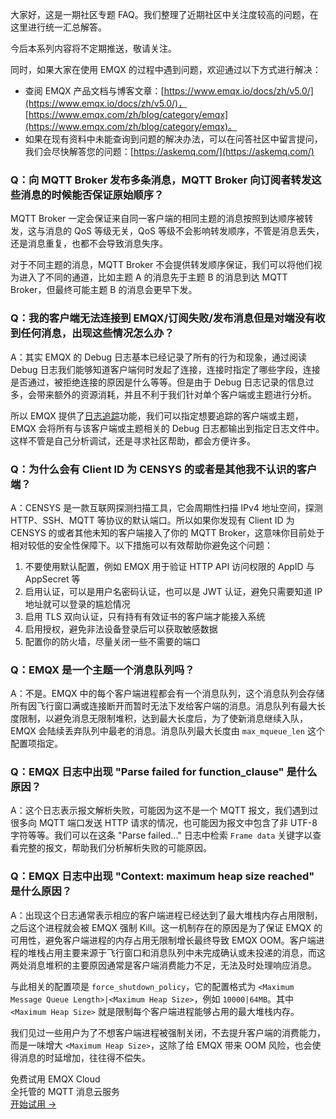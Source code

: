 大家好，这是一期社区专题 FAQ。我们整理了近期社区中关注度较高的问题，在这里进行统一汇总解答。

今后本系列内容将不定期推送，敬请关注。

同时，如果大家在使用 EMQX 的过程中遇到问题，欢迎通过以下方式进行解决：

- 查阅 EMQX 产品文档与博客文章：[https://www.emqx.io/docs/zh/v5.0/](https://www.emqx.io/docs/zh/v5.0/)，[https://www.emqx.com/zh/blog/category/emqx](https://www.emqx.com/zh/blog/category/emqx)。
- 如果在现有资料中未能查询到问题的解决办法，可以在问答社区中留言提问，我们会尽快解答您的问题：[https://askemq.com/](https://askemq.com/)  

### Q：向 MQTT Broker 发布多条消息，MQTT Broker 向订阅者转发这些消息的时候能否保证原始顺序？

MQTT Broker 一定会保证来自同一客户端的相同主题的消息按照到达顺序被转发，这与消息的 QoS 等级无关，QoS 等级不会影响转发顺序，不管是消息丢失，还是消息重复，也都不会导致消息失序。

对于不同主题的消息，MQTT Broker 不会提供转发顺序保证，我们可以将他们视为进入了不同的通道，比如主题 A 的消息先于主题 B 的消息到达 MQTT Broker，但最终可能主题 B 的消息会更早下发。

### Q：我的客户端无法连接到 EMQX/订阅失败/发布消息但是对端没有收到任何消息，出现这些情况怎么办？

A：其实 EMQX 的 Debug 日志基本已经记录了所有的行为和现象，通过阅读 Debug 日志我们能够知道客户端何时发起了连接，连接时指定了哪些字段，连接是否通过，被拒绝连接的原因是什么等等。但是由于 Debug 日志记录的信息过多，会带来额外的资源消耗，并且不利于我们针对单个客户端或主题进行分析。

所以 EMQX 提供了[日志追踪](https://www.emqx.io/docs/zh/v5.0/observability/tracer.html)功能，我们可以指定想要追踪的客户端或主题，EMQX 会将所有与该客户端或主题相关的 Debug 日志都输出到指定日志文件中。这样不管是自己分析调试，还是寻求社区帮助，都会方便许多。

### Q：为什么会有 Client ID 为 CENSYS 的或者是其他我不认识的客户端？

A：CENSYS 是一款互联网探测扫描工具，它会周期性扫描 IPv4 地址空间，探测 HTTP、SSH、MQTT 等协议的默认端口。所以如果你发现有 Client ID 为 CENSYS 的或者其他未知的客户端接入了你的 MQTT Broker，这意味你目前处于相对较低的安全性保障下。以下措施可以有效帮助你避免这个问题：

1. 不要使用默认配置，例如 EMQX 用于验证 HTTP API 访问权限的 AppID 与 AppSecret 等
2. 启用认证，可以是用户名密码认证，也可以是 JWT 认证，避免只需要知道 IP 地址就可以登录的尴尬情况
3. 启用 TLS 双向认证，只有持有有效证书的客户端才能接入系统
4. 启用授权，避免非法设备登录后可以获取敏感数据
5. 配置你的防火墙，尽量关闭一些不需要的端口

### Q：EMQX 是一个主题一个消息队列吗？

A：不是。EMQX 中的每个客户端进程都会有一个消息队列，这个消息队列会存储所有因飞行窗口满或连接断开而暂时无法下发给客户端的消息。消息队列有最大长度限制，以避免消息无限制堆积，达到最大长度后，为了使新消息继续入队，EMQX 会陆续丢弃队列中最老的消息。消息队列最大长度由 `max_mqueue_len` 这个配置项指定。

### Q：EMQX 日志中出现 "Parse failed for function_clause" 是什么原因？

A：这个日志表示报文解析失败，可能因为这不是一个 MQTT 报文，我们遇到过很多向 MQTT 端口发送 HTTP 请求的情况，也可能因为报文中包含了非 UTF-8 字符等等。我们可以在这条 "Parse failed..." 日志中检索 `Frame data` 关键字以查看完整的报文，帮助我们分析解析失败的可能原因。

### Q：EMQX 日志中出现 "Context: maximum heap size reached" 是什么原因？

A：出现这个日志通常表示相应的客户端进程已经达到了最大堆栈内存占用限制，之后这个进程就会被 EMQX 强制 Kill。这一机制存在的原因是为了保证 EMQX 的可用性，避免客户端进程的内存占用无限制增长最终导致 EMQX OOM。客户端进程的堆栈占用主要来源于飞行窗口和消息队列中未完成确认或未投递的消息，而这两处消息堆积的主要原因通常是客户端消费能力不足，无法及时处理响应消息。

与此相关的配置项是 `force_shutdown_policy`，它的配置格式为 `<Maximum Message Queue Length>|<Maximum Heap Size>`，例如 `10000|64MB`。其中 `<Maximum Heap Size>` 就是限制每个客户端进程能够占用的最大堆栈内存。

我们见过一些用户为了不想客户端进程被强制关闭，不去提升客户端的消费能力，而是一味增大 `<Maximum Heap Size>`，这除了给 EMQX 带来 OOM 风险，也会使得消息的时延增加，往往得不偿失。



<section class="promotion">
    <div>
        免费试用 EMQX Cloud
        <div class="is-size-14 is-text-normal has-text-weight-normal">全托管的 MQTT 消息云服务</div>
    </div>
    <a href="https://accounts-zh.emqx.com/signup?continue=https://cloud.emqx.com/console/deployments/0?oper=new" class="button is-gradient px-5">开始试用 →</a>
</section>

